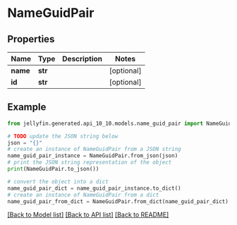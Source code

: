 # NameGuidPair


## Properties

Name | Type | Description | Notes
------------ | ------------- | ------------- | -------------
**name** | **str** |  | [optional] 
**id** | **str** |  | [optional] 

## Example

```python
from jellyfin.generated.api_10_10.models.name_guid_pair import NameGuidPair

# TODO update the JSON string below
json = "{}"
# create an instance of NameGuidPair from a JSON string
name_guid_pair_instance = NameGuidPair.from_json(json)
# print the JSON string representation of the object
print(NameGuidPair.to_json())

# convert the object into a dict
name_guid_pair_dict = name_guid_pair_instance.to_dict()
# create an instance of NameGuidPair from a dict
name_guid_pair_from_dict = NameGuidPair.from_dict(name_guid_pair_dict)
```
[[Back to Model list]](../README.md#documentation-for-models) [[Back to API list]](../README.md#documentation-for-api-endpoints) [[Back to README]](../README.md)



